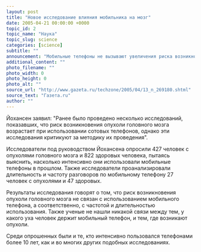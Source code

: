 ```yaml
---
layout: post
title: "Новое исследование влияния мобильника на мозг"
date: 2005-04-21 00:00:00 +0000
topic_id: 2
topic_name: "Наука"
topic_slug: science
categories: [science]
subtitle: ""
announcement: "Мобильные телефоны не вызывают увеличения риска возникновения опухоли головного мозга. К такому выводу пришли исследователи, работавшие под руководством доктора Кристофера Йохансена (Christoffer Johansen) из Датского онкологического общества. Как сообщает вчерашний номер Neurology, полученные результаты \"совпадают с результатами других масштабных исследований на эту тему, включая последнее, проведенное шведской Interphone Study Group\"."
additional_content: ""
photo_filename: ""
photo_width: 0
photo_height: 0
photo_alt: ""
source_url: "http://www.gazeta.ru/techzone/2005/04/13_n_269180.shtml"
source_text: "Газета.ru"
author: ""
---
```

Йохансен заявил: "Ранее было проведено несколько исследований, показавших, что риск возникновения опухоли головного мозга возрастает при использовании сотовых телефонов, однако эти исследования критикуют за методику их проведения".

Исследователи под руководством Йохансена опросили 427 человек с опухолями головного мозга и 822 здоровых человека, пытаясь выяснить, насколько интенсивно они использовали мобильные телефоны в прошлом. Также исследователи проанализировали длительность и частоту разговоров по мобильному телефону 27 человек с опухолями и 47 здоровых.

Результаты исследования говорят о том, что риск возникновения опухоли головного мозга не связан с использованием мобильного телефона, а соответственно, с частотой и длительностью использования. Также ученые не нашли никакой связи между тем, у какого уха человек держит мобильный телефон, и тем, где возникают опухоли.

Среди опрошенных были и те, кто интенсивно пользовался телефонами более 10 лет, как и во многих других подобных исследованиях.
